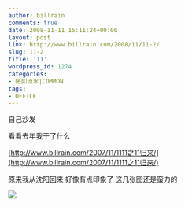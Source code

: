 ```yaml
---
author: billrain
comments: true
date: 2008-11-11 15:11:24+00:00
layout: post
link: http://www.billrain.com/2008/11/11-2/
slug: 11-2
title: '11'
wordpress_id: 1274
categories:
- 帐如流水|COMMON
tags:
- OFFICE
---
```


自己沙发 

看看去年我干了什么

[http://www.billrain.com/2007/11/1111之11归来/](http://www.billrain.com/2007/11/1111之11归来/)

原来我从沈阳回来 好像有点印象了 这几张图还是蛮力的

![](http://www.billrain.com/wp-content/uploads/2007/11/177475789-39e2efbfff-b.jpg)
